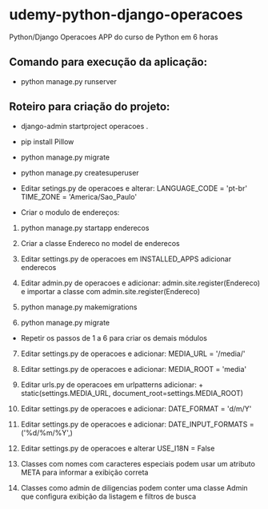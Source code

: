 # udemy-python-django-operacoes
Python/Django Operacoes APP do curso de Python em 6 horas

## Comando para execução da aplicação:

* python manage.py runserver

## Roteiro para criação do projeto:

* django-admin startproject operacoes .

* pip install Pillow

* python manage.py migrate

* python manage.py createsuperuser

* Editar setings.py de operacoes e alterar:
LANGUAGE_CODE = 'pt-br'
TIME_ZONE = 'America/Sao_Paulo'

* Criar o modulo de endereços: 

1) python manage.py startapp enderecos

2) Criar a classe Endereco no model de enderecos

3) Editar settings.py de operacoes em INSTALLED_APPS adicionar enderecos

4) Editar admin.py de operacoes e adicionar: admin.site.register(Endereco) e importar a classe com admin.site.register(Endereco) 

5) python manage.py makemigrations

6) python manage.py migrate

* Repetir os passos de 1 a 6 para criar os demais módulos

7) Editar settings.py de operacoes e adicionar: MEDIA_URL = '/media/'

8) Editar settings.py de operacoes e adicionar: MEDIA_ROOT = 'media'

9) Editar urls.py de operacoes em urlpatterns adicionar: + static(settings.MEDIA_URL, document_root=settings.MEDIA_ROOT)

10) Editar settings.py de operacoes e adicionar: DATE_FORMAT = 'd/m/Y'

11) Editar settings.py de operacoes e adicionar: DATE_INPUT_FORMATS = ('%d/%m/%Y',)

12) Editar settings.py de operacoes e alterar USE_I18N = False

13) Classes com nomes com caracteres especiais podem usar um atributo META para informar a exibição correta

14) Classes como admin de diligencias podem conter uma classe Admin que configura exibição da listagem e filtros de busca 
